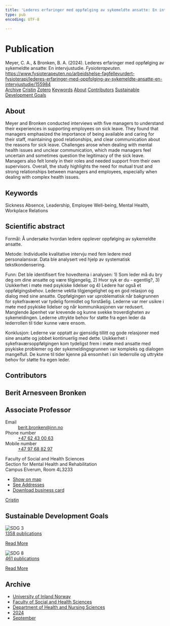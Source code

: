 ```yaml
---
title: 'Lederes erfaringer med oppfølging av sykemeldte ansatte: En intervjustudie'
type: pub
encoding: UTF-8

---
```

<h1>Publication</h1>
<article id="csl-bib-container-CFJ6EUVZ" class="csl-bib-container">
  <div class="csl-bib-body"> <div class="csl-entry">Meyer, C. A., &#38; Bronken, B. A. (2024). Lederes erfaringer med oppfølging av sykemeldte ansatte: En intervjustudie. <i>Fysioterapeuten</i>. <a href="https://www.fysioterapeuten.no/arbeidshelse-fagfellevurdert-fysioterapi/lederes-erfaringer-med-oppfolging-av-sykemeldte-ansatte-en-intervjustudie/155984">https://www.fysioterapeuten.no/arbeidshelse-fagfellevurdert-fysioterapi/lederes-erfaringer-med-oppfolging-av-sykemeldte-ansatte-en-intervjustudie/155984</a></div> </div>
  <div class="csl-bib-buttons">
    <a href="#taxonomy-article-CFJ6EUVZ" alt="archive" class="csl-bib-button">Archive</a>
    <a href="https://app.cristin.no/results/show.jsf?id=2298444" alt="Cristin" class="csl-bib-button">Cristin</a>
    <a href="http://zotero.org/groups/5881554/items/CFJ6EUVZ" alt="Zotero" class="csl-bib-button">Zotero</a>
    <a href="#keywords-article-CFJ6EUVZ" alt="keywords" class="csl-bib-button">Keywords</a>
    <a href="#about-article-CFJ6EUVZ" alt="about_pub" class="csl-bib-button">About</a>
    <a href="#contributors-article-CFJ6EUVZ" alt="contributors" class="csl-bib-button">Contributors</a>
    <a href="#sdg-article-CFJ6EUVZ" alt="sdg" class="csl-bib-button">Sustainable Development Goals</a>
  </div>
  <div id="csl-bib-meta-container-CFJ6EUVZ"></div>
</article>
<div id="csl-bib-meta-CFJ6EUVZ" class="csl-bib-meta">
  <article id="about-article-CFJ6EUVZ" class="about_pub-article">
    <h1>About</h1>
    Meyer and Bronken conducted interviews with five managers to understand their experiences in supporting employees on sick leave. They found that managers emphasized the importance of being available and caring for their staff, maintaining good relationships, and clear communication about the reasons for sick leave. Challenges arose when dealing with mental health issues and unclear communication, which made managers feel uncertain and sometimes question the legitimacy of the sick leave. Managers also felt lonely in their roles and needed support from their own supervisors. Overall, the study highlights the need for mutual trust and strong relationships between managers and employees, especially when dealing with complex health issues.
  </article>
  <article id="keywords-article-CFJ6EUVZ" class="keywords-article">
    <h1>Keywords</h1>
    Sickness Absence, Leadership, Employee Well-being, Mental Health, Workplace Relations
  </article>
  <article id="abstract-article-CFJ6EUVZ" class="abstract-article">
    <h1>Scientific abstract</h1>
    Formål: Å undersøke hvordan ledere opplever oppfølging av sykemeldte ansatte.  
 
Metode: Individuelle kvalitative intervju med fem ledere med personalansvar. Data ble analysert ved hjelp av systematisk tekstkondensering. 
 
Funn: Det ble identifisert fire hovedtema i analysen: 1) Som leder må du bry deg om dine ansatte og være tilgjengelig, 2) Hvor syk er du - egentlig?, 3) Usikkerhet i møte med psykiske lidelser og 4) Ledere har også et oppfølgingsbehov. Lederne vektla tilgjengelighet og en god relasjon og dialog med sine ansatte. Oppfølgingen var uproblematisk når bakgrunnen for sykefraværet var tydelig formidlet og forståelig. Lederne var mer usikre i møte med psykiske lidelser og når kommunikasjonen var redusert. Manglende åpenhet var krevende og kunne svekke troverdigheten av sykemeldingen. Lederne uttrykte behov for støtte fra egen leder da lederrollen til tider kunne være ensom. 
 
Konklusjon: Lederne var opptatt av gjensidig tillitt og gode relasjoner med sine ansatte og jobbet kontinuerlig med dette. Usikkerhet i sykefraværsoppfølgingen kom tydeligst frem i møte med ansatte med psykiske problemer og der sykemeldingsgrunnen var kompleks og dialogen mangelfull. De kunne til tider kjenne på ensomhet i sin lederrolle og uttrykte behov for støtte fra egen leder.
  </article>
  <article id="contributors-article-CFJ6EUVZ" class="contributors-article">
    <h1>Contributors</h1>
    <div class="personas"> <div class="vrtx-hinn-person-card"> <div class="photo"> <i class="lar la-user-circle missing-person"></i> </div> <div class="info"> <hgroup><h1>Berit Arnesveen Bronken</h1> <h2>Associate Professor</h2> </hgroup><dl> <dt>Email</dt> <dd> <a href="mailto:berit.bronken@inn.no">berit.bronken@inn.no</a> </dd> <dt>Phone number</dt> <dd><a href="tel:+4762430063"> +47 62 43 00 63 </a></dd> <dt>Mobile number</dt> <dd><a href="tel:+4797688297"> +47 97 68 82 97 </a></dd> </dl> <p> Faculty of Social and Health Sciences<br> Section for Mental Health and Rehabilitation<br> Campus Elverum, Room 4L3233 </p> <ul class="vrtx-hinn-links"> <li><a href="https://www.google.com/maps?q=60.88177,11.53669">Show on map</a></li> <li><a href="https://www.inn.no/english/find-an-employee/berit-bronken.html#vrtx-hinn-addresses">See Addresses</a></li> <li><a href="https://www.inn.no/english/find-an-employee/berit-bronken.html?vrtx=vcf">Download business card</a></li> </ul> </div> </div> <a href="https://app.cristin.no/persons/show.jsf?id=10549" alt="Cristin URL" class="personas-cristin">Cristin</a> </div>
  </article>
  <article id="sdg-article-CFJ6EUVZ" class="sdg-article">
    <h1>Sustainable Development Goals</h1>
    <div class="sdg-container"><div id="sdg3" class="sdg">
        <img src="{{< params subfolder >}}images/sdg/sdg03_en.png" class="image" alt="SDG 3">
        <div class="sdg-overlay">
          <a href="{{< params subfolder >}}en/archive/?sdg=3#archive" class="sdg-publication-count"><span>1358</span> publications</a>
          <p><a href="https://sdgs.un.org/goals/goal3" class="sdg-read-more">Read More</a></p>
        </div>
      </div> <div id="sdg8" class="sdg">
        <img src="{{< params subfolder >}}images/sdg/sdg08_en.png" class="image" alt="SDG 8">
        <div class="sdg-overlay">
          <a href="{{< params subfolder >}}en/archive/?sdg=8#archive" class="sdg-publication-count"><span>461</span> publications</a>
          <p><a href="https://sdgs.un.org/goals/goal8" class="sdg-read-more">Read More</a></p>
        </div>
      </div></div>
  </article>
  <article id="taxonomy-article-CFJ6EUVZ" class="taxonomy-article">
    <h1>Archive</h1>
    <ul>
      <li><a href="{{< params subfolder >}}en/archive/?key=3DCRN523">University of Inland Norway</a></li>
      <li><a href="{{< params subfolder >}}en/archive/?key=IDKFS3MX">Faculty of Social and Health Sciences</a></li>
      <li><a href="{{< params subfolder >}}en/archive/?key=GTV4ECMZ">Department of Health and Nursing Sciences</a></li>
      <li><a href="{{< params subfolder >}}en/archive/?key=KNN5LNR7">2024</a></li>
      <li><a href="{{< params subfolder >}}en/archive/?key=AXTDFUSM">September</a></li>
    </ul>
  </article>
</div>
